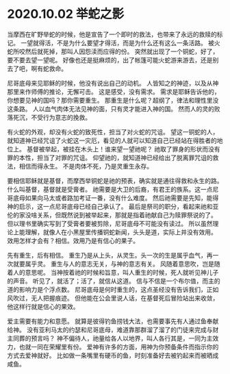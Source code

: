 # 2020.10.02 举蛇之影

当摩西在旷野举蛇的时候，他是宣告了一个即时的救法，也带来了永远的救赎的标记。
一望就得活，不是为什么要望才得活，而是为什么还有这么一条活路。
被火蛇所咬然后就死掉，那叫人因怨渎而应得的份。
突然就出现了一个铜蛇，好了，要不要去望一望呢。
好像也还是挺麻烦的，出了帐篷可能火蛇游来游去，还是别去了吧，啊有蛇救命。

尼哥底母来见耶稣的时候，他没有说出自己的动机。
人皆知之的神迹，以及从神那里来作师傅的推论，无懈可击。
这是感受，没有需求。
需求是耶稣告诉他的，你想要见神的国吗？那你需要重生。
那重生是什么呢？超纲了，律法和理性里没这条路。
人以血气肉体无法见神的面，只有灵才能进入神的国。
然而人的灵的败落死沉，不受行为意志的挽救。

有火蛇的外观，却没有火蛇的致死性，担当了对火蛇的咒诅。
望这一铜蛇的人，就知道神已经咒诅了火蛇这一灾厄，看见的人就可以知道自己已经站在得胜者的地位上。
基督被举起，被挂在木头上！谁来望一望祂呢？
祂取了罪身的形状而没有罪的本性，担当了对罪的咒诅。
仰望祂的，就知道神已经给出了脱离罪咒诅的救法，相信而得永生。
不是肉体不死，乃是灵重生永存。

要相信耶稣就是基督，而摩西举铜蛇是祂的预表，确实就是通往得救和永生的路。
什么叫基督，基督就是受膏者。
祂需要是大卫的后裔，有君王的族系。这一点尼哥底母如果向马太或者路加考证一番，没有什么难度。
然后祂需要是先知，能得神的启示，这一点尼哥底母已经自己承认了。
最后是祭司的职分，看起来祂和亚伦的家没啥关系，但既然说到被举起来，那就是指着祂献自己为赎罪祭说的了。
但以理书里确实写到了受膏者要被剪除，尼哥底母不可能没有读过。
所以虽然理论上能理解，就像人在小黑屋里传播铜蛇新闻，头头是道，实际上并没有效用。
效用怎样才会有？相信。效用乃是有信心的果子。

先有重生，后有相信。
重生乃是从上头，从灵生。头一次的生是属乎血气，再一次就要属乎灵。
重生与人的意志无关，与神的意志有关。
风随着意思吹，岂是随着人的意思呢。
当神按着祂的时候和旨意，叫人重生的时候，死人就听见神儿子的声音。
听见了，就活了；活了，就信从这道。
信与不信是一个布尔值，而主的道的影响力是个浮点数。
尼哥底母是何时重生的，这点圣经没有告诉我们，正如风吹过，无人把握痕迹。
但他能在公会里说人话，在基督死后冒险站出来收敛，他这样行就是信心的果效。

爱主需要有能力和意愿。
就算是彼得钓鱼捞钱大法，也需要事先有人通过鱼奉献给神。
没有亚利马太的约瑟和尼哥底母，难道靠那群溜了溜了的门徒来完成与财主同葬的预言吗？
神不偏待人，祂量给各人以地界，叫人各行其是，一同为主效力，也就一同在荣耀里有份。
爱神有许多的方面，用神为你预备条件而指示你的方式去爱神就好。
比如做一条嘴里有硬币的鱼，时刻准备好去被钓起来而被晒成咸鱼。

